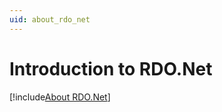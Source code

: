 ```yaml
---
uid: about_rdo_net
---
```


# Introduction to RDO.Net

[!include[About RDO.Net](../_about_rdo_net.md)]
